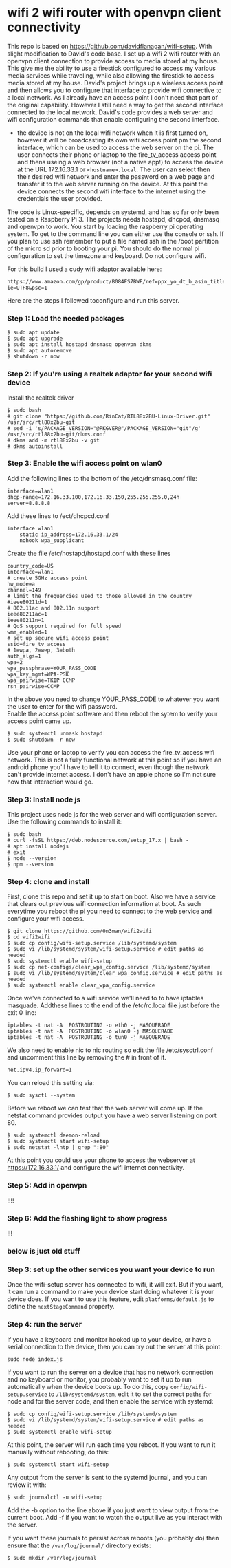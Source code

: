 # wifi 2 wifi router with openvpn client connectivity

This repo is based on https://github.com/davidflanagan/wifi-setup. With
slight modification to David's code base. I set up a wifi 2 wifi router
with an openvpn client connection to provide access to media stored at my
house.  This give me the ability to use a firestick configured to access my
various media services while traveling, while also allowing the firestick to
access media stored at my house.  David's project brings up a wireless
access point and then allows you to configure that interface to provide
wifi connective to a local network.  As I already have an access point I don't 
need that part of the original capability.  However I still need a way to get
the second interface connected to the local network.  David's code provides a
web server and wifi configuration commands that enable configuring the second 
interface.

- the device is not on the local wifi network when it is first
  turned on, however it will be broadcasting its own wifi access point pm the
  second interface, which can be used to access the web server on the pi. 
  The user connects their phone or laptop to the fire_tv_access access point 
  and thens useing a web browser (not a native app!) to access
  the device at the URL 172.16.33.1 or `<hostname>.local`. The
  user can select then their desired wifi network and enter the password
  on a web page and transfer it to the web server running on the
  device. At this point the device connects the second wifi interface
  to the internet using the credentials the user provided.

The code is Linux-specific, depends on systemd, and has so far only
been tested on a Raspberry Pi 3. The projects needs hostapd, dhcpcd,
dnsmasq and openvpn to work. You start by loading the raspberry pi
operating system.  To get to the command line you can either use the
console or ssh.  If you plan to use ssh remember to put a file named
ssh in the /boot partition of the micro sd prior to booting your pi.
You should do the normal pi configuration to set the timezone and keyboard.
Do not configure wifi.

For this build I used a cudy wifi adaptor available here:
```
https://www.amazon.com/gp/product/B084FS7BWF/ref=ppx_yo_dt_b_asin_title_o01_s00?ie=UTF8&psc=1
```
Here are the steps I followed toconfigure and run this server.

### Step 1: Load the needed packages
```
$ sudo apt update
$ sudo apt upgrade
$ sudo apt install hostapd dnsmasq openvpn dkms
$ sudo apt autoremove
$ shutdown -r now
```
### Step 2: If you're using a realtek adaptor for your second wifi device
Install the realtek driver

```
$ sudo bash
# git clone "https://github.com/RinCat/RTL88x2BU-Linux-Driver.git" /usr/src/rtl88x2bu-git
# sed -i 's/PACKAGE_VERSION="@PKGVER@"/PACKAGE_VERSION="git"/g' /usr/src/rtl88x2bu-git/dkms.conf
# dkms add -m rtl88x2bu -v git
# dkms autoinstall
```
### Step 3: Enable the wifi access point on wlan0
Add the following lines to the bottom of the /etc/dnsmasq.conf file:
```
interface=wlan1
dhcp-range=172.16.33.100,172.16.33.150,255.255.255.0,24h
server=8.8.8.8
```
Add these lines to /ect/dhcpcd.conf
```
interface wlan1
    static ip_address=172.16.33.1/24
    nohook wpa_supplicant
```
Create the file /etc/hostapd/hostapd.conf with these lines
```
country_code=US
interface=wlan1
# create 5GHz access point
hw_mode=a
channel=149
# limit the frequencies used to those allowed in the country
#ieee80211d=1
# 802.11ac and 802.11n support
ieee80211ac=1
ieee80211n=1
# QoS support required for full speed
wmm_enabled=1
# set up secure wifi access point
ssid=fire_tv_access
# 1=wpa, 2=wep, 3=both
auth_algs=1
wpa=2
wpa_passphrase=YOUR_PASS_CODE
wpa_key_mgmt=WPA-PSK
wpa_pairwise=TKIP CCMP
rsn_pairwise=CCMP
```
In the above you need to change YOUR_PASS_CODE to whatever you want
the user to enter for the wifi password.  
Enable the access point software and then reboot the sytem to verify
your access point came up.

```
$ sudo systemctl unmask hostapd
$ sudo shutdown -r now
```
Use your phone or laptop to verify you can access the fire_tv_access 
wifi network. This is not a fully functional network at this point so if 
you have an android phone you'll have to tell it to connect, even though
the network can't provide internet access.  I don't have an apple phone
so I'm not sure how that interaction would go.

### Step 3: Install node js
This project uses node js for the web server and wifi configuration
server.  Use the following commands to install it:
```
$ sudo bash
# curl -fsSL https://deb.nodesource.com/setup_17.x | bash -
# apt install nodejs
# exit
$ node --version
$ npm --version
```
### Step 4: clone and install

First, clone this repo and set it up to start on boot. Also we have a 
service that clears out previous wifi connection information at boot.
As such everytime you reboot the pi you need to connect to the web 
service and configure your wifi access.
```
$ git clone https://github.com/0n3man/wifi2wifi
$ cd wifi2wifi
$ sudo cp config/wifi-setup.service /lib/systemd/system
$ sudo vi /lib/systemd/system/wifi-setup.service # edit paths as needed
$ sudo systemctl enable wifi-setup
$ sudo cp net-configs/clear_wpa_config.service /lib/systemd/system
$ sudo vi /lib/systemd/system/clear_wpa_config.service # edit paths as needed
$ sudo systemctl enable clear_wpa_config.service
```
Once we've connected to a wifi service we'll need to to have iptables masquade.
Addthese lines to the end of the /etc/rc.local file just before the exit 0 line:
```
iptables -t nat -A  POSTROUTING -o eth0 -j MASQUERADE
iptables -t nat -A  POSTROUTING -o wlan0 -j MASQUERADE
iptables -t nat -A  POSTROUTING -o tun0 -j MASQUERADE
```
We also need to enable nic to nic routing so edit the file /etc/sysctrl.conf
and uncomment this line by removing the # in front of it.
```
net.ipv4.ip_forward=1
```
You can reload this setting via:
```
$ sudo sysctl --system
```
Before we reboot we can test that the web server will come up.  If the netstat 
command provides output you have a web server listening on port 80. 
```
$ sudo systemctl daemon-reload
$ sudo systemctl start wifi-setup
$ sudo netstat -lntp | grep ":80"
```
At this point you could use your phone to access the webserver at https://172.16.33.1/
and configure the wifi internet connectivity.

### Step 5: Add in openvpn

!!!!


### Step 6: Add the flashing light to show progress

!!!


### below is just old stuff


### Step 3: set up the other services you want your device to run

Once the wifi-setup server has connected to wifi, it will exit. But if
you want, it can run a command to make your device start doing
whatever it is your device does. If you want to use this feature, edit
`platforms/default.js` to define the `nextStageCommand` property.

### Step 4: run the server

If you have a keyboard and monitor hooked up to your device, or have a
serial connection to the device, then you can try out the server at
this point:

```
sudo node index.js
```

If you want to run the server on a device that has no network
connection and no keyboard or monitor, you probably want to set it up
to run automatically when the device boots up. To do this, copy
`config/wifi-setup.service` to `/lib/systemd/system`, edit it to set
the correct paths for node and for the server code, and then enable
the service with systemd:

```
$ sudo cp config/wifi-setup.service /lib/systemd/system
$ sudo vi /lib/systemd/system/wifi-setup.service # edit paths as needed
$ sudo systemctl enable wifi-setup
```

At this point, the server will run each time you reboot.  If you want
to run it manually without rebooting, do this:

```
$ sudo systemctl start wifi-setup
```

Any output from the server is sent to the systemd journal, and you can
review it with:

```
$ sudo journalctl -u wifi-setup
```

Add the -b option to the line above if you just want to view output
from the current boot.  Add -f if you want to watch the output live as
you interact with the server.

If you want these journals to persist across reboots (you probably do)
then ensure that the `/var/log/journal/` directory
exists:

```
$ sudo mkdir /var/log/journal
```
